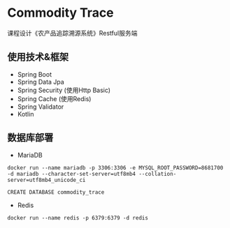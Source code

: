 # Commodity Trace 
课程设计《农产品追踪溯源系统》Restful服务端
## 使用技术&框架
* Spring Boot
* Spring Data Jpa
* Spring Security (使用Http Basic)
* Spring Cache (使用Redis)
* Spring Validator
* Kotlin
## 数据库部署
* MariaDB

```
docker run --name mariadb -p 3306:3306 -e MYSQL_ROOT_PASSWORD=8681700 -d mariadb --character-set-server=utf8mb4 --collation-server=utf8mb4_unicode_ci
```
```mysql
CREATE DATABASE commodity_trace
```
* Redis
```
docker run --name redis -p 6379:6379 -d redis
```


